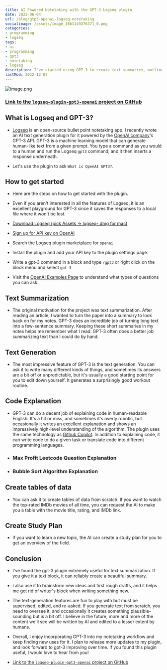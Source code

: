 ```yaml
---
title: AI Powered Notetaking with the GPT-3 Logseq plugin
date: 2022-06-04
url: /blog/gtp3-openai-logseq-notetaking
socialimage: /assets/image_1661149276371_0.png
categories:
- programming
- logseq
tags:
- ai
- programming
- gpt3
- notetaking
- logseq
description: I've started using GPT-3 to create text summaries, outlines and perform many other AI-powered tasks directly within the Logseq notetaking app using a new plugin I developed.
lastMod: 2022-12-07
---
```

![image.png](/assets/image_1661149276371_0.png)

### [Link to the `logseq-plugin-gpt3-openai` project on GitHub](https://github.com/briansunter/logseq-plugin-gpt3-openai)

## What is Logseq and GPT-3?

  + [Logseq](https://logseq.com/) is an open-source bullet point notetaking app. I recently wrote an AI text generation plugin for it powered by the [OpenAI company](https://openai.com/)'s GPT-3 API.
GPT-3 is a machine learning model that can generate human-like text from a given prompt. You type a command as you would to a human and run the Logseq  `gpt3` command, and it then inserts a response underneath.

  + Let's use the plugin to ask `What is OpenAI GPT3?`.

## How to get started

  + Here are the steps on how to get started with the plugin.

  + Even if you aren't interested in all the features of Logseq, it is an excellent playground for GPT-3 since it saves the responses to a local file where it won't be lost.

  + [Download Logseq (pick Assets -> logseq-.dmg for mac)](https://github.com/logseq/logseq/releases)

  + [Sign up for API key on OpenAI](https://openai.com/api/)

  + Search the Logseq plugin marketplace for `openai`

  + Install the plugin and add your API key to the plugin settings page.

  + Write a gpt-3 command in a block and type `/gpt3` or right click on the block menu and select `gpt-3`

  + Visit the [OpenAI Examples Page](https://beta.openai.com/examples/) to understand what types of questions you can ask.

## Text Summarization

  + The original motivation for the project was text summarization. After reading an article, I wanted to turn the paper into a summary to look back on for my notes. GPT-3 does an incredible job of turning long text into a few-sentence summary. Keeping these short summaries in my notes helps me remember what I read. GPT-3 often does a better job summarizing text than I could do by hand.

## Text Generation

  + The most impressive feature of GPT-3 is the text generation. You can ask it to write many different kinds of things, and sometimes its answers are a bit off or unpredictable, but it's usually a good starting point for you to edit down yourself. It generates a surprisingly good workout routine.

## Code Explanation

  + GPT-3 can do a decent job of explaining code in human-readable English. It's a hit or miss, and sometimes it's overly robotic, but occasionally it writes an excellent explanation and shows an impressively high-level understanding of the algorithm. The plugin uses the same technology as [Github Copilot](https://copilot.github.com/). In addition to explaining code, it can write code to do a given task or translate code into different programming languages.

  + ### Max Profit Leetcode Question Explanation

  + ### Bubble Sort Algorithm Explanation

## Create tables of data

  + You can ask it to create tables of data from scratch. If you want to watch the top-rated IMDb movies of all time, you can request the AI to make you a table with the movie title, rating, and IMDb link.

## Create Study Plan

  + If you want to learn a new topic, the AI can create a study plan for you to get an overview of the field.

## Conclusion

  + I've found the gpt-3 plugin extremely useful for text summarization. If you give it a text block, it can reliably create a beautiful summary.

  + I also use it to brainstorm new ideas and first rough drafts, and it helps me get rid of writer's block when writing something new.

  + The text-generation features are fun to play with but must be supervised, edited, and re-asked. If you generate text from scratch, you need to oversee it, and occasionally it creates something plausible-sounding but is a bit off. I believe in the future, more and more of the content we'll see will be written by AI and edited to a lesser extent by humans.

  + Overall, I enjoy incorporating GPT-3 into my notetaking workflow and keep finding new uses for it. I plan to release more updates to my plugin, and look forward to gpt-3 improving over time. If you found this plugin useful, I would love to hear from you!

  + [Link to the `logseq-plugin-gpt3-openai` project on GitHub](https://github.com/briansunter/logseq-plugin-gpt3-openai)


